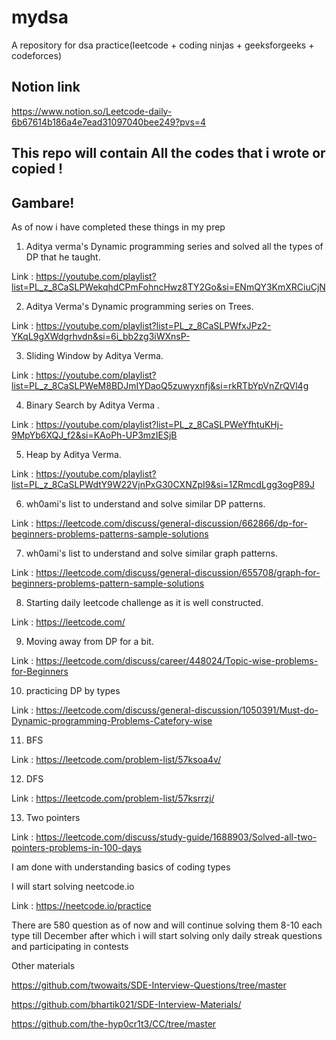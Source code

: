 # mydsa
A repository for dsa practice(leetcode + coding ninjas + geeksforgeeks + codeforces)

## Notion link
https://www.notion.so/Leetcode-daily-6b67614b186a4e7ead31097040bee249?pvs=4

## This repo will contain All the codes that i wrote or copied !
## Gambare!

As of now i have completed these things in my prep

1. Aditya verma's Dynamic programming series and solved all the types of DP that he taught.

Link : https://youtube.com/playlist?list=PL_z_8CaSLPWekqhdCPmFohncHwz8TY2Go&si=ENmQY3KmXRCiuCjN

2. Aditya Verma's Dynamic programming series on Trees.

Link : https://youtube.com/playlist?list=PL_z_8CaSLPWfxJPz2-YKqL9gXWdgrhvdn&si=6i_bb2zg3iWXnsP-

3. Sliding Window by Aditya Verma.

Link : https://youtube.com/playlist?list=PL_z_8CaSLPWeM8BDJmIYDaoQ5zuwyxnfj&si=rkRTbYpVnZrQVl4g

4. Binary Search by Aditya Verma .

Link : https://youtube.com/playlist?list=PL_z_8CaSLPWeYfhtuKHj-9MpYb6XQJ_f2&si=KAoPh-UP3mzIESjB

5. Heap by Aditya Verma.

Link : https://youtube.com/playlist?list=PL_z_8CaSLPWdtY9W22VjnPxG30CXNZpI9&si=1ZRmcdLgg3ogP89J

6. wh0ami's list to understand and solve similar DP patterns.

Link : https://leetcode.com/discuss/general-discussion/662866/dp-for-beginners-problems-patterns-sample-solutions

7. wh0ami's list to understand and solve similar graph patterns.

Link : https://leetcode.com/discuss/general-discussion/655708/graph-for-beginners-problems-pattern-sample-solutions

8. Starting daily leetcode challenge as it is well constructed.

Link : https://leetcode.com/

9. Moving away from DP for a bit.

Link : https://leetcode.com/discuss/career/448024/Topic-wise-problems-for-Beginners

10. practicing DP by types

Link : https://leetcode.com/discuss/general-discussion/1050391/Must-do-Dynamic-programming-Problems-Catefory-wise

11. BFS 

Link : https://leetcode.com/problem-list/57ksoa4v/

12. DFS

Link : https://leetcode.com/problem-list/57ksrrzj/

13. Two pointers 

Link : https://leetcode.com/discuss/study-guide/1688903/Solved-all-two-pointers-problems-in-100-days

I am done with understanding basics of coding types

I will start solving neetcode.io    

Link : https://neetcode.io/practice

There are 580 question as of now and will continue solving them 8-10 each type till December after which i will start solving only daily streak questions and participating in contests

Other materials

https://github.com/twowaits/SDE-Interview-Questions/tree/master

https://github.com/bhartik021/SDE-Interview-Materials/

https://github.com/the-hyp0cr1t3/CC/tree/master